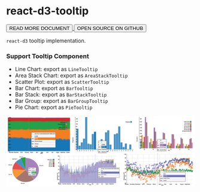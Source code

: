 # react-d3-tooltip

<a href="/docs/tooltip">
  <button type="button" class="btn btn-success">READ MORE DOCUMENT</button>
</a>

<a href="https://github.com/react-d3/react-d3-tooltip">
  <button type="button" class="btn btn-default">OPEN SOURCE ON GITHUB</button>
</a>

`react-d3` tooltip implementation.

### Support Tooltip Component

- Line Chart: export as `LineTooltip`
- Area Stack Chart: export as `AreaStackTooltip`
- Scatter Plot: export as `ScatterTooltip`
- Bar Chart: export as `BarTooltip`
- Bar Stack: export as `BarStackTooltip`
- Bar Group: export as `BarGroupTooltip`
- Pie Chart: export as `PieTooltip`

![img](/img/tooltip/cover.png)

